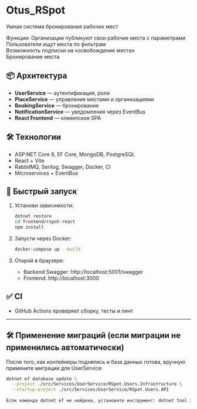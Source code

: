 # Otus_RSpot
Умная система бронирования рабочих мест

Функции:
Организации публикуют свои рабочие места с параметрами  
Пользователи ищут места по фильтрам  
Возможность подписки на «освобождение места»  
Бронирование места  

## 📦 Архитектура

- **UserService** — аутентификация, роли  
- **PlaceService** — управление местами и организациями  
- **BookingService** — бронирование  
- **NotificationService** — уведомления через EventBus  
- **React Frontend** — клиентское SPA  

## 🛠 Технологии

- ASP.NET Core 8, EF Core, MongoDB, PostgreSQL  
- React + Vite  
- RabbitMQ, Serilog, Swagger, Docker, CI  
- Microservices + EventBus  

## 🚀 Быстрый запуск

1. Установи зависимости:  
    ```bash
    dotnet restore
    cd frontend/rspot-react
    npm install
    ```

2. Запусти через Docker:  
    ```bash
    docker-compose up --build
    ```

3. Открой в браузере:  
    - Backend Swagger: http://localhost:5001/swagger  
    - Frontend: http://localhost:3000  

## ✅ CI

- GitHub Actions проверяет сборку, тесты и линт  

---

## 🛠 Применение миграций (если миграции не применились автоматически)

После того, как контейнеры поднялись и база данных готова, вручную примените миграции для UserService:

```bash
dotnet ef database update \
  --project ./src/Services/UserService/RSpot.Users.Infrastructure \
  --startup-project ./src/Services/UserService/RSpot.Users.API
  
Если команда dotnet ef не найдена, установите инструмент: dotnet tool install --global dotnet-ef
 
